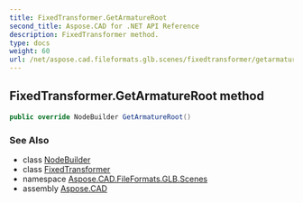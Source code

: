 ```yaml
---
title: FixedTransformer.GetArmatureRoot
second_title: Aspose.CAD for .NET API Reference
description: FixedTransformer method. 
type: docs
weight: 60
url: /net/aspose.cad.fileformats.glb.scenes/fixedtransformer/getarmatureroot/
---
```

## FixedTransformer.GetArmatureRoot method

```csharp
public override NodeBuilder GetArmatureRoot()
```

### See Also

* class [NodeBuilder](../../nodebuilder/)
* class [FixedTransformer](../)
* namespace [Aspose.CAD.FileFormats.GLB.Scenes](../../fixedtransformer/)
* assembly [Aspose.CAD](../../../)


